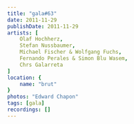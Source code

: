 ```yaml
---
title: "gala#63"
date: 2011-11-29
publishDate: 2011-11-29
artists: [
    Olaf Hochherz,
    Stefan Nussbaumer,
    Michael Fischer & Wolfgang Fuchs,
    Fernando Perales & Simon Blu Wasem,
    Chrs Galarreta
]
location: {
    name: "brut"
}
photos: "Edward Chapon"
tags: [gala]
recordings: []
---
```

